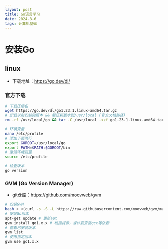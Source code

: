 ```yaml
---
layout: post
title: Go语言学习
date: 2024-8-6
tags: 计算机基础
---
```


# 安装Go
## linux 
- 下载地址：https://go.dev/dl/

### 官方下载
```bash
# 下载压缩包
wget https://go.dev/dl/go1.23.1.linux-amd64.tar.gz
# 卸载以前安装的版本 && 解压新版本到/usr/local (官方文档路径)
rm -rf /usr/local/go && tar -C /usr/local -xzf go1.23.1.linux-amd64.tar.gz

# 环境变量
nano /etc/profile
# 添加下面两行
export GOROOT=/usr/local/go
export PATH=$PATH:$GOROOT/bin
# 激活环境变量
source /etc/profile

# 检查版本
go version
```

### GVM (Go Version Manager)
- git仓库：https://github.com/moovweb/gvm

```bash
# 安装GVM
bash < <(curl -s -S -L https://raw.githubusercontent.com/moovweb/gvm/master/binscripts/gvm-installer)
# 安装Go版本
apt-get update # 更新apt
gvm install go1.x.x # 根据提示，或许要安装gcc等依赖
# 查看已安装版本
gvm list
# 使用指定版本
gvm use go1.x.x
```

